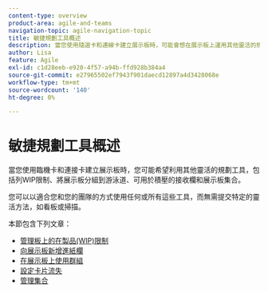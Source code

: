 ```yaml
---
content-type: overview
product-area: agile-and-teams
navigation-topic: agile-navigation-topic
title: 敏捷規劃工具概述
description: 當您使用隨選卡和連線卡建立展示板時，可能會想在展示板上運用其他靈活的規劃工具。
author: Lisa
feature: Agile
exl-id: c1d28eeb-e920-4f57-a94b-ffd928b384a4
source-git-commit: e27965502ef7943f901daecd12897a4d3428068e
workflow-type: tm+mt
source-wordcount: '140'
ht-degree: 0%

---
```


# 敏捷規劃工具概述

當您使用臨機卡和連接卡建立展示板時，您可能希望利用其他靈活的規劃工具，包括列WIP限制、將展示板分組到游泳道、可用於積壓的接收欄和展示板集合。

您可以以適合您和您的團隊的方式使用任何或所有這些工具，而無需提交特定的靈活方法，如看板或掃描。

本節包含下列文章：

* [管理板上的在製品(WIP)限制](/help/quicksilver/agile/use-boards-agile-planning-tools/manage-wip-limit-on-board.md)
* [向展示板新增進紙欄](/help/quicksilver/agile/use-boards-agile-planning-tools/add-intake-column-to-board.md)
* [在展示板上使用群組](/help/quicksilver/agile/use-boards-agile-planning-tools/group-cards-on-board.md)
* [設定卡片流失](/help/quicksilver/agile/use-boards-agile-planning-tools/configure-card-falloff.md)
* [管理集合](/help/quicksilver/agile/use-boards-agile-planning-tools/manage-collections.md)
